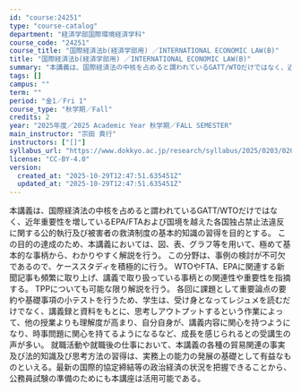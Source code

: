 ```yaml
---
id: "course:24251"
type: "course-catalog"
department: "経済学部国際環境経済学科"
course_code: "24251"
course_title: "国際経済法b(経済学部用) ／INTERNATIONAL ECONOMIC LAW(B)"
title: "国際経済法b(経済学部用) ／INTERNATIONAL ECONOMIC LAW(B)"
summary: "本講義は、国際経済法の中核を占めると謂われているGATT/WTOだけではなく、近年重要性を増しているEPA/FTAおよび国境を越えた各国独占禁止法違反に関する公的執行及び被害者の救済制度の基本的知識の習得を目的とする。 この目的の達成のため…"
tags: []
campus: ""
term: ""
period: "金1／Fri 1"
course_type: "秋学期／Fall"
credits: 2
year: "2025年度／2025 Academic Year 秋学期／FALL SEMESTER"
main_instructor: "宗田 貴行"
instructors: ["[]"]
syllabus_url: "https://www.dokkyo.ac.jp/research/syllabus/2025/0203/0203_24251_ja_JP.html"
license: "CC-BY-4.0"
version:
  created_at: "2025-10-29T12:47:51.635451Z"
  updated_at: "2025-10-29T12:47:51.635451Z"
---
```

本講義は、国際経済法の中核を占めると謂われているGATT/WTOだけではなく、近年重要性を増しているEPA/FTAおよび国境を越えた各国独占禁止法違反に関する公的執行及び被害者の救済制度の基本的知識の習得を目的とする。 この目的の達成のため、本講義においては、図、表、グラフ等を用いて、極めて基本的な事柄から、わかりやすく解説を行う。 この分野は、事例の検討が不可欠であるので、ケーススタディを積極的に行う。 WTOやFTA、EPAに関連する新聞記事も頻繁に取り上げ、講義で取り扱っている事柄との関連性や重要性を指摘する。 TPPについても可能な限り解説を行う。 各回に課題として重要論点の要約や基礎事項の小テストを行うため、学生は、受け身となってレジュメを読むだけでなく、講義録と資料をもとに、思考しアウトプットするという作業によって、他の授業よりも理解度が高まり、自分自身が、講義内容に関心を持つようになり、時事問題に関心を持てるようになるなど、成長を感じられるとの受講生の声が多い。 就職活動や就職後の仕事において、本講義の各種の貿易関連の事実及び法的知識及び思考方法の習得は、実務上の能力の発展の基礎として有益なものといえる。最新の国際的協定締結等の政治経済の状況を把握できることから、公務員試験の準備のためにも本講座は活用可能である。
